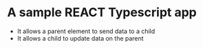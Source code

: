 # A sample REACT Typescript app

- It allows a parent element to send data to a child
- It allows a child to update data on the parent